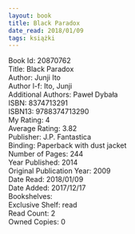 ```yaml
---
layout: book
title: Black Paradox
date_read: 2018/01/09
tags: książki
---
```


Book Id: 20870762<br />
Title: Black Paradox<br />
Author: Junji Ito<br />
Author l-f: Ito, Junji<br />
Additional Authors: Paweł Dybała<br />
ISBN: 8374713291<br />
ISBN13: 9788374713290<br />
My Rating: 4<br />
Average Rating: 3.82<br />
Publisher:  J.P. Fantastica<br />
Binding: Paperback with dust jacket<br />
Number of Pages: 244<br />
Year Published: 2014<br />
Original Publication Year: 2009<br />
Date Read: 2018/01/09<br />
Date Added: 2017/12/17<br />
Bookshelves: <br />
Exclusive Shelf: read<br />
Read Count: 2<br />
Owned Copies: 0<br />


